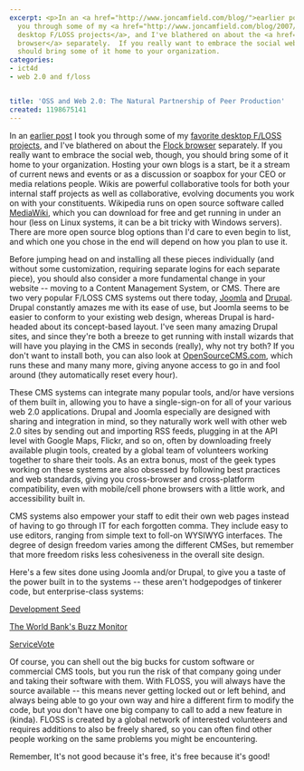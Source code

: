 ```yaml
---
excerpt: <p>In an <a href="http://www.joncamfield.com/blog/">earlier post</a> I took
  you through some of my <a href="http://www.joncamfield.com/blog/2007/12/open_source_software_by_volunt.html">favorite
  desktop F/LOSS projects</a>, and I've blathered on about the <a href="http://www.joncamfield.com/blog/2007/12/a_better_browser_ii.html">Flock
  browser</a> separately.  If you really want to embrace the social web, though, you
  should bring some of it home to your organization.
categories:
- ict4d
- web 2.0 and f/loss


title: 'OSS and Web 2.0: The Natural Partnership of Peer Production'
created: 1198675141
---
```

<p>In an <a href="http://www.joncamfield.com/blog/">earlier post</a> I took you through some of my <a href="http://www.joncamfield.com/blog/2007/12/open_source_software_by_volunt.html">favorite desktop F/LOSS projects</a>, and I've blathered on about the <a href="http://www.joncamfield.com/blog/2007/12/a_better_browser_ii.html">Flock browser</a> separately.  If you really want to embrace the social web, though, you should bring some of it home to your organization.  Hosting your own blogs is a start, be it a stream of current news and events or as a discussion or soapbox for your CEO or media relations people.  Wikis are powerful collaborative tools for both your internal staff projects as well as collaborative, evolving documents you work on with your constituents.  Wikipedia runs on open source software called <a href="http://www.mediawiki.org/">MediaWiki</a>, which you can download for free and get running in under an hour (less on Linux systems, it can be a bit tricky with Windows servers).  There are more open source blog options than I'd care to even begin to list, and which one you chose in the end will depend on how you plan to use it.</p>

<p>Before jumping head on and installing all these pieces individually (and without some customization, requiring separate logins for each separate piece), you should also consider a more fundamental change in your website -- moving to a Content Management System, or CMS.  There are two very popular F/LOSS CMS systems out there today, <a href="http://joomla.org/">Joomla</a> and <a href="http://drupal.org/">Drupal</a>.  Drupal constantly amazes me with its ease of use, but Joomla seems to be easier to conform to your existing web design, whereas Drupal is hard-headed about its concept-based layout.  I've seen many amazing Drupal sites, and since they're both a breeze to get running with install wizards that will have you playing in the CMS in seconds (really), why not try both?  If you don't want to install both, you can also look at <a href="http://www.opensourcecms.com/">OpenSourceCMS.com</a>, which runs these and many many more, giving anyone access to go in and fool around (they automatically reset every hour).</p>

<p>These CMS systems can integrate many popular tools, and/or have versions of them built in, allowing you to have a single-sign-on for all of your various web 2.0 applications.  Drupal and Joomla especially are designed with sharing and integration in mind, so they naturally work well with other web 2.0 sites by sending out and importing RSS feeds, plugging in at the API level with Google Maps, Flickr, and so on, often by downloading freely available plugin tools, created by a global team of volunteers working together to share their tools.  As an extra bonus, most of the geek types working on these systems are also obsessed by following best practices and web standards, giving you cross-browser and cross-platform compatibility, even with mobile/cell phone browsers with a little work, and accessibility built in.</p>

<p>CMS systems also empower your staff to edit their own web pages instead of having to go through IT for each forgotten comma.  They include easy to use editors, ranging from simple text to foll-on WYSIWYG interfaces.  The degree of design freedom varies among the different CMSes, but remember that more freedom risks less cohesiveness in the overall site design.</p>

<p>Here's a few sites done using Joomla and/or Drupal, to give you a taste of the power built in to the systems -- these aren't hodgepodges of tinkerer code, but enterprise-class systems:</p>

<p><a href="http://www.developmentseed.org/">Development Seed</a></p>

<p><a href="http://buzzm.worldbank.org/">The World Bank's Buzz Monitor</a></p>

<p><a href="http://servicevote.org/">ServiceVote</a></p>

<p>Of course, you can shell out the big bucks for custom software or commercial CMS tools, but you run the risk of that company going under and taking their software with them. With FLOSS, you will always have the source available -- this means never getting locked out or left behind, and always being able to go your own way and hire a different firm to modify the code, but you don't have one big company to call to add a new feature in (kinda).  FLOSS is created by a global network of interested volunteers and requires additions to also be freely shared, so you can often find other people working on the same problems you might be encountering.</p>

<p>Remember, It's not good because it's free, it's free because it's good!</p>
